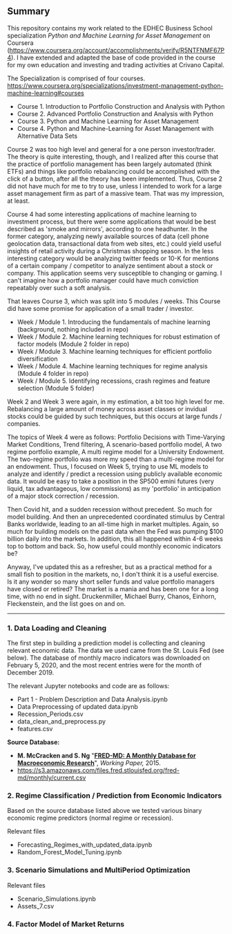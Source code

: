 ## Summary

This repository contains my work related to the EDHEC Business School specialization *Python and Machine Learning for Asset Management* on Coursera (https://www.coursera.org/account/accomplishments/verify/R5NTFNMF67P4).  I have extended and adapted the base of code provided in the course for my own education and investing and trading activities at Crivano Capital. 

The Specialization is comprised of four courses. https://www.coursera.org/specializations/investment-management-python-machine-learning#courses

- Course 1. Introduction to Portfolio Construction and Analysis with Python
- Course 2. Advanced Portfolio Construction and Analysis with Python
- Course 3. Python and Machine Learning for Asset Management
- Course 4. Python and Machine-Learning for Asset Management with Alternative Data Sets

Course 2 was too high level and general for a one person investor/trader.  The theory is quite interesting, though, and I realized after this course that the practice of portfolio management has been largely automated (think ETFs) and things like portfolio rebalancing could be accomplished with the click of a button, after all the theory has been implemented.  Thus, Course 2 did not have much for me to try to use, unless I intended to work for a large asset management firm as part of a massive team.  That was my impression, at least.

Course 4 had some interesting applications of machine learning to investment process, but there were some applications that would be best described as 'smoke and mirrors', according to one headhunter.  In the former category, analyzing newly available sources of data (cell phone geolocation data, transactional data from web sites, etc.) could yield useful insights of retail activity during a Christmas shopping season.  In the less interesting category would be analyzing twitter feeds or 10-K for mentions of a certain company / competitor to analyze sentiment about a stock or company.  This application seems very susceptible to changing or gaming.  I can't imagine how a portfolio manager could have much conviction repeatably over such a soft analysis.  

That leaves Course 3, which was split into 5 modules / weeks.  This Course did have some promise for application of a small trader / investor.

- Week / Module 1. Introducing the fundamentals of machine learning (background, nothing included in repo)
- Week / Module 2. Machine learning techniques for robust estimation of factor models (Module 2 folder in repo)
- Week / Module 3. Machine learning techniques for efficient portfolio diversification
- Week / Module 4. Machine learning techniques for regime analysis (Module 4 folder in repo)
- Week / Module 5. Identifying recessions, crash regimes and feature selection (Module 5 folder)

Week 2 and Week 3 were again, in my estimation, a bit too high level for me.  Rebalancing a large amount of money across asset classes or invidual stocks could be guided by such techniques, but this occurs at large funds / companies.  

The topics of Week 4 were as follows: Portfolio Decisions with Time-Varying Market Conditions, Trend filtering, A scenario-based portfolio model, A two regime portfolio example, A multi regime model for a University Endowment.  The two-regime portfolio was more my speed than a multi-regime model for an endowment.  Thus, I focused on Week 5, trying to use ML models to analyze and identify / predict a recession using publicly available economic data.  It would be easy to take a position in the SP500 emini futures (very liquid, tax advantageous, low commissions) as my 'portfolio' in anticipation of a major stock correction / recession.  

Then Covid hit, and a sudden recession without precedent.  So much for model building.  And then an unprecedented coordinated stimulus by Central Banks worldwide, leading to an all-time high in market multiples.  Again, so much for building models on the past data when the Fed was pumping $100 billion daily into the markets.  In addition, this all happened within 4-6 weeks top to bottom and back.  So, how useful could monthly economic indicators be?   

Anyway, I've updated this as a refresher, but as a practical method for a small fish to position in the markets, no, I don't think it is a useful exercise.  Is it any wonder so many short seller funds and value portfolio managers have closed or retired?  The market is a mania and has been one for a long time, with no end in sight.  Druckenmiller, Michael Burry, Chanos, Einhorn, Fleckenstein, and the list goes on and on.  

-------

### 1. Data Loading and Cleaning

The first step in building a prediction model is collecting and cleaning relevant economic data. The data we used came from the St. Louis Fed (see below).  The database of monthly macro indicators was downloaded on February 5, 2020, and the most recent entries were for the month of December 2019. 

The relevant Jupyter notebooks and code are as follows:

- Part 1 - Problem Description and Data Analysis.ipynb
- Data Preprocessing of updated data.ipynb
- Recession_Periods.csv
- data_clean_and_preprocess.py
- features.csv

**Source Database:**

- **M. McCracken and S. Ng** "__[FRED-MD: A Monthly Database for Macroeconomic Research](https://research.stlouisfed.org/econ/mccracken/fred-databases/)__", _Working Paper,_ 2015.  <a class="anchor" id="i"></a>
- https://s3.amazonaws.com/files.fred.stlouisfed.org/fred-md/monthly/current.csv


### 2. Regime Classification / Prediction from Economic Indicators 

Based on the source database listed above we tested various binary economic regime predictors (normal regime or recession). 

Relevant files

- Forecasting_Regimes_with_updated_data.ipynb
- Random_Forest_Model_Tuning.ipynb

### 3. Scenario Simulations and MultiPeriod Optimization

Relevant files

- Scenario_Simulations.ipynb
- Assets_7.csv

### 4. Factor Model of Market Returns
 